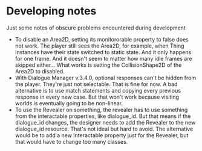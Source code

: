 # Developing notes

Just some notes of obscure problems encountered during development
* To disable an Area2D, setting its monitororable property to false does not work. The player still sees the Area2D, for example, when Thing instances have their state switched to static state. And it only happens for one frame. And it doesn't seem to matter how many idle frames are skipped either... What works is setting the CollisionShape2D of the Area2D to disabled.
* With Dialogue Manager v.3.4.0, optional responses can't be hidden from the player. They're just not selectable. That is fine for now. A bad alternative is to use match statements and copying every previous response in every new case. But that won't work because visiting worlds is eventually going to be non-linear.
* To use the Revealer on something, the revealer has to use something from the interactable properties, like dialogue_id. But that means if the dialogue_id changes, the designer needs to add the Revealer to the new dialogue_id resource. That's not ideal but hard to avoid. The alternative would be to add a new Interactable property just for the Revealer, but that would have to change too many classes.